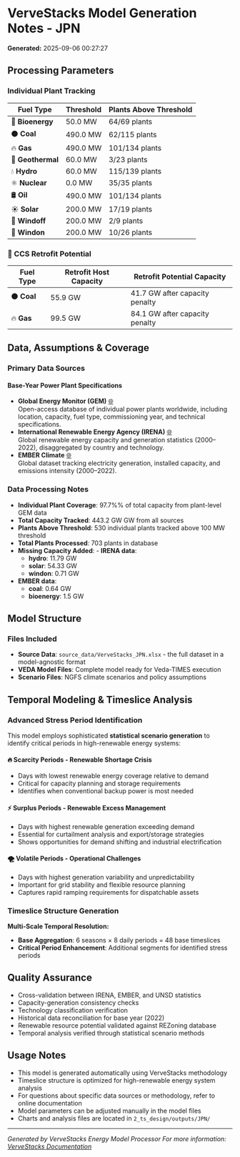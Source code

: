 # VerveStacks Model Generation Notes - JPN
**Generated:** 2025-09-06 00:27:27


## Processing Parameters

### Individual Plant Tracking
| **Fuel Type** | **Threshold** | **Plants Above Threshold** |
|---------------|---------------|---------------------------|
| 🌱 **Bioenergy** | 50.0 MW | 64/69 plants |
| ⚫ **Coal** | 490.0 MW | 62/115 plants |
| 🔥 **Gas** | 490.0 MW | 101/134 plants |
| 🌋 **Geothermal** | 60.0 MW | 3/23 plants |
| 💧 **Hydro** | 60.0 MW | 115/139 plants |
| ⚛️ **Nuclear** | 0.0 MW | 35/35 plants |
| 🛢️ **Oil** | 490.0 MW | 101/134 plants |
| ☀️ **Solar** | 200.0 MW | 17/19 plants |
| 🌊 **Windoff** | 200.0 MW | 2/9 plants |
| 💨 **Windon** | 200.0 MW | 10/26 plants |


### 🔄 CCS Retrofit Potential
| **Fuel Type** | **Retrofit Host Capacity** | **Retrofit Potential Capacity**
|---------------|----------------------------|-------------------------------|
| ⚫ **Coal** | 55.9 GW | 41.7 GW after capacity penalty |
| 🔥 **Gas** | 99.5 GW | 84.1 GW after capacity penalty |


## Data, Assumptions & Coverage

### Primary Data Sources

#### Base-Year Power Plant Specifications
- **Global Energy Monitor (GEM)** [🌐](https://globalenergymonitor.org)  
  Open-access database of individual power plants worldwide, including location, capacity, fuel type, commissioning year, and technical specifications.
- **International Renewable Energy Agency (IRENA)** [🌐](https://www.irena.org/Statistics)  
  Global renewable energy capacity and generation statistics (2000–2022), disaggregated by country and technology.
- **EMBER Climate** [🌐](https://ember-climate.org/data/)  
  Global dataset tracking electricity generation, installed capacity, and emissions intensity (2000–2022).

### Data Processing Notes
- **Individual Plant Coverage**: 97.7%% of total capacity from plant-level GEM data
- **Total Capacity Tracked**: 443.2 GW GW from all sources
- **Plants Above Threshold**: 530 individual plants tracked above 100 MW threshold
- **Total Plants Processed**: 703 plants in database
- **Missing Capacity Added**: - **IRENA data**:
  - **hydro**: 11.79 GW
  - **solar**: 54.33 GW
  - **windon**: 0.71 GW
- **EMBER data**:
  - **coal**: 0.64 GW
  - **bioenergy**: 1.5 GW


## Model Structure

### Files Included
- **Source Data**: `source_data/VerveStacks_JPN.xlsx` - the full dataset in a model-agnostic format
- **VEDA Model Files**: Complete model ready for Veda-TIMES execution
- **Scenario Files**: NGFS climate scenarios and policy assumptions


## Temporal Modeling & Timeslice Analysis

### Advanced Stress Period Identification

This model employs sophisticated **statistical scenario generation** to identify critical periods in high-renewable energy systems:

#### 🔥 **Scarcity Periods** - Renewable Shortage Crisis
- Days with lowest renewable energy coverage relative to demand
- Critical for capacity planning and storage requirements
- Identifies when conventional backup power is most needed

#### ⚡ **Surplus Periods** - Renewable Excess Management  
- Days with highest renewable generation exceeding demand
- Essential for curtailment analysis and export/storage strategies
- Shows opportunities for demand shifting and industrial electrification

#### 🌪️ **Volatile Periods** - Operational Challenges
- Days with highest generation variability and unpredictability
- Important for grid stability and flexible resource planning
- Captures rapid ramping requirements for dispatchable assets

### Timeslice Structure Generation
**Multi-Scale Temporal Resolution:**
- **Base Aggregation**: 6 seasons × 8 daily periods = 48 base timeslices
- **Critical Period Enhancement**: Additional segments for identified stress periods


## Quality Assurance

- Cross-validation between IRENA, EMBER, and UNSD statistics
- Capacity-generation consistency checks
- Technology classification verification
- Historical data reconciliation for base year (2022)
- Renewable resource potential validated against REZoning database
- Temporal analysis verified through statistical scenario methods


## Usage Notes

- This model is generated automatically using VerveStacks methodology
- Timeslice structure is optimized for high-renewable energy system analysis
- For questions about specific data sources or methodology, refer to online documentation
- Model parameters can be adjusted manually in the model files
- Charts and analysis files are located in `2_ts_design/outputs/JPN/`

---
*Generated by VerveStacks Energy Model Processor*
*For more information: [VerveStacks Documentation](https://github.com/your-org/vervestacks)*
